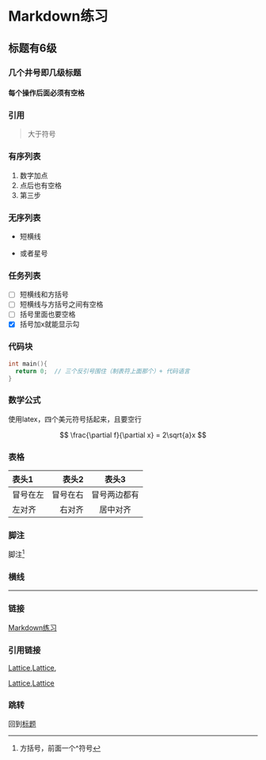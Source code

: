 # Markdown练习
## 标题有6级
### 几个井号即几级标题
#### 每个操作后面必须有空格

### 引用
> 大于符号

### 有序列表
1. 数字加点
2. 点后也有空格
3. 第三步

### 无序列表
- 短横线
* 或者星号

### 任务列表
- [ ] 短横线和方括号
- [ ] 短横线与方括号之间有空格
- [ ] 括号里面也要空格
- [x] 括号加x就能显示勾

### 代码块
```c
int main(){
  return 0;  // 三个反引号围住（制表符上面那个）+ 代码语言
}
```

### 数学公式
使用latex，四个美元符号括起来，且要空行

$$ \frac{\partial f}{\partial x} = 2\sqrt{a}x $$

### 表格
表头1|表头2|表头3
|:---|---:|:---:|
|冒号在左|冒号在右|冒号两边都有|
|左对齐|右对齐|居中对齐|

### 脚注
脚注[^一个脚注]

[^一个脚注]:方括号，前面一个^符号

### 横线
---

### 链接
[Markdown练习](https://github.com/MyJoyfulLove/Lattice-Based-QIM/edit/main/markdown_practice.md "鼠标放上去有说明")

### 引用链接
[Lattice][id],[Lattice][id],

[Lattice][id],[Lattice][id]

[id]:https://github.com/MyJoyfulLove/Lattice-Based-QIM "通过修改id，即可修改所有链接"

### 跳转
回到[标题](#Markdown练习)
